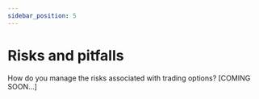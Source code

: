 ```yaml
---
sidebar_position: 5
---
```


# Risks and pitfalls
How do you manage the risks associated with trading options? [COMING SOON...]

